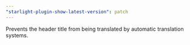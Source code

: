 ```yaml
---
"starlight-plugin-show-latest-version": patch
---
```


Prevents the header title from being translated by automatic translation systems.
